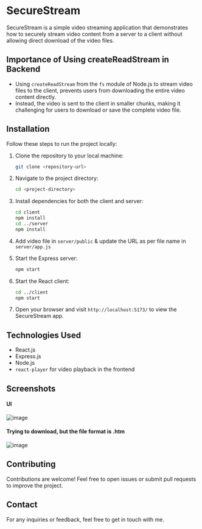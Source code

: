# SecureStream

SecureStream is a simple video streaming application that demonstrates how to securely stream video content from a server to a client without allowing direct download of the video files.

## Importance of Using createReadStream in Backend
- Using `createReadStream` from the `fs` module of Node.js to stream video files to the client, prevents users from downloading the entire video content directly.
- Instead, the video is sent to the client in smaller chunks, making it challenging for users to download or save the complete video file.

## Installation

Follow these steps to run the project locally:

1. Clone the repository to your local machine:

   ```bash
   git clone <repository-url>
   ```

2. Navigate to the project directory:

   ```bash
   cd <project-directory>
   ```

3. Install dependencies for both the client and server:

   ```bash
   cd client
   npm install
   cd ../server
   npm install
   ```

4. Add video file in `server/public` & update the URL as per file name in `server/app.js`

5. Start the Express server:

   ```bash
   npm start
   ```

6. Start the React client:

   ```bash
   cd ../client
   npm start
   ```

7. Open your browser and visit `http://localhost:5173/` to view the SecureStream app.

## Technologies Used

- React.js
- Express.js
- Node.js
- `react-player` for video playback in the frontend

## Screenshots

#### UI
![image](https://github.com/manavukani/SecureStream/assets/84531789/9c4bbbc6-d8ee-4057-b25b-8490c49e3c55)

#### Trying to download, but the file format is .htm
![image](https://github.com/manavukani/SecureStream/assets/84531789/28a0f69b-4d15-4282-a7d1-766cb29e9a72)


## Contributing

Contributions are welcome! Feel free to open issues or submit pull requests to improve the project.

## Contact

For any inquiries or feedback, feel free to get in touch with me.
